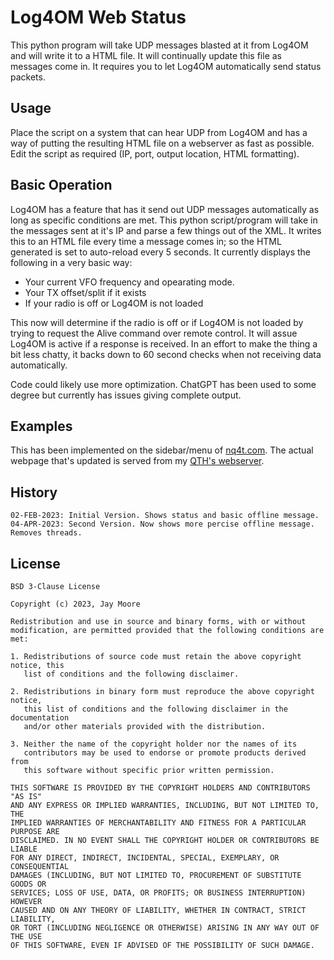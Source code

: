 # Log4OM Web Status

This python program will take UDP messages blasted at it from Log4OM and will write it to a HTML file. It will
continually update this file as messages come in. It requires you to let Log4OM automatically send status packets.

## Usage

Place the script on a system that can hear UDP from Log4OM and has a way of putting the resulting HTML file on a webserver
as fast as possible. Edit the script as required (IP, port, output location, HTML formatting).

## Basic Operation

Log4OM has a feature that has it send out UDP messages automatically as long as specific conditions are met. This python
script/program will take in the messages sent at it's IP and parse a few things out of the XML. It writes this to an
HTML file every time a message comes in; so the HTML generated is set to auto-reload every 5 seconds. It currently displays
the following in a very basic way:

- Your current VFO frequency and opearating mode.
- Your TX offset/split if it exists
- If your radio is off or Log4OM is not loaded

This now will determine if the radio is off or if Log4OM is not loaded by trying to request the Alive command over remote
control. It will assue Log4OM is active if a response is received. In an effort to make the thing a bit less chatty, it 
backs down to 60 second checks when not receiving data automatically. 

Code could likely use more optimization. ChatGPT has been used to some degree but currently has issues giving complete 
output. 

## Examples

This has been implemented on the sidebar/menu of [nq4t.com](https://nq4t.com). The actual webpage that's updated is served
from my [QTH's webserver](https://log.nq4t.com/radio.html).

## History

```
02-FEB-2023: Initial Version. Shows status and basic offline message.
04-APR-2023: Second Version. Now shows more percise offline message. Removes threads.
```

## License

```
BSD 3-Clause License

Copyright (c) 2023, Jay Moore

Redistribution and use in source and binary forms, with or without
modification, are permitted provided that the following conditions are met:

1. Redistributions of source code must retain the above copyright notice, this
   list of conditions and the following disclaimer.

2. Redistributions in binary form must reproduce the above copyright notice,
   this list of conditions and the following disclaimer in the documentation
   and/or other materials provided with the distribution.

3. Neither the name of the copyright holder nor the names of its
   contributors may be used to endorse or promote products derived from
   this software without specific prior written permission.

THIS SOFTWARE IS PROVIDED BY THE COPYRIGHT HOLDERS AND CONTRIBUTORS "AS IS"
AND ANY EXPRESS OR IMPLIED WARRANTIES, INCLUDING, BUT NOT LIMITED TO, THE
IMPLIED WARRANTIES OF MERCHANTABILITY AND FITNESS FOR A PARTICULAR PURPOSE ARE
DISCLAIMED. IN NO EVENT SHALL THE COPYRIGHT HOLDER OR CONTRIBUTORS BE LIABLE
FOR ANY DIRECT, INDIRECT, INCIDENTAL, SPECIAL, EXEMPLARY, OR CONSEQUENTIAL
DAMAGES (INCLUDING, BUT NOT LIMITED TO, PROCUREMENT OF SUBSTITUTE GOODS OR
SERVICES; LOSS OF USE, DATA, OR PROFITS; OR BUSINESS INTERRUPTION) HOWEVER
CAUSED AND ON ANY THEORY OF LIABILITY, WHETHER IN CONTRACT, STRICT LIABILITY,
OR TORT (INCLUDING NEGLIGENCE OR OTHERWISE) ARISING IN ANY WAY OUT OF THE USE
OF THIS SOFTWARE, EVEN IF ADVISED OF THE POSSIBILITY OF SUCH DAMAGE.
```
